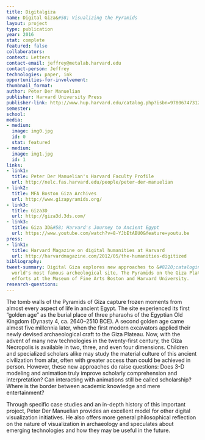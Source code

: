 ```yaml
---
title: Digitalgiza
name: Digital Giza&#58; Visualizing the Pyramids
layout: project
type: publication
year: 2016
stat: complete
featured: false
collaborators: 
context: Letters
contact-email: jeffrey@metalab.harvard.edu
contact-person: Jeffrey
technologies: paper, ink
opportunities-for-involvement: 
thumbnail_format: 
author: Peter Der Manuelian
publisher: Harvard University Press
publisher-link: http://www.hup.harvard.edu/catalog.php?isbn=9780674731233
semester: 
school: 
media:
- medium: 
  image: img0.jpg
  id: 0
  stat: featured
- medium: 
  image: img1.jpg
  id: 1
links:
- link1: 
  title: Peter Der Manuelian's Harvard Faculty Profile
  url: http://nelc.fas.harvard.edu/people/peter-der-manuelian
- link2: 
  title: MFA Boston Giza Archives
  url: http://www.gizapyramids.org/
- link3: 
  title: Giza3D
  url: http://giza3d.3ds.com/
- link3: 
  title: Giza 3D&#58; Harvard's Journey to Ancient Egypt
  url: https://www.youtube.com/watch?v=8-YJbEtABU0&feature=youtu.be
press:
- link1: 
  title: Harvard Magazine on digital humanities at Harvard
  url: http://harvardmagazine.com/2012/05/the-humanities-digitized
bibliography: 
tweet-summary: Digital Giza explores new approaches to &#8220;cataloging&#8221; the
  world's most famous archeological site, The Pyramids on the Giza Plateau, highlighting
  efforts at the Museum of Fine Arts Boston and Harvard University.
research-questions: 
---
```


The tomb walls of the Pyramids of Giza capture frozen moments from almost every aspect of life in ancient Egypt. The site experienced its first “golden age” as the burial place of three pharaohs of the Egyptian Old Kingdom (Dynasty 4, ca. 2640–2510 BCE). A second golden age came almost five millennia later, when the first modern excavators applied their newly devised archaeological craft to the Giza Plateau. Now, with the advent of many new technologies in the twenty-first century, the Giza Necropolis is available in two, three, and even four dimensions. Children and specialized scholars alike may study the material culture of this ancient civilization from afar, often with greater access than could be achieved in person. However, these new approaches do raise questions: Does 3-D modeling and animation truly improve scholarly comprehension and interpretation? Can interacting with animations still be called scholarship? Where is the border between academic knowledge and mere entertainment?

Through specific case studies and an in-depth history of this important project, Peter Der Manuelian provides an excellent model for other digital visualization initiatives. He also offers more general philosophical reflection on the nature of visualization in archaeology and speculates about emerging technologies and how they may be useful in the future.
